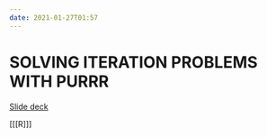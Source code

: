 ```yaml
---
date: 2021-01-27T01:57
---
```


# SOLVING ITERATION PROBLEMS WITH PURRR

[Slide deck](file://home/roc/Documents/Stats/Downloads/purrr-deck.pdf)

[[[R]]]